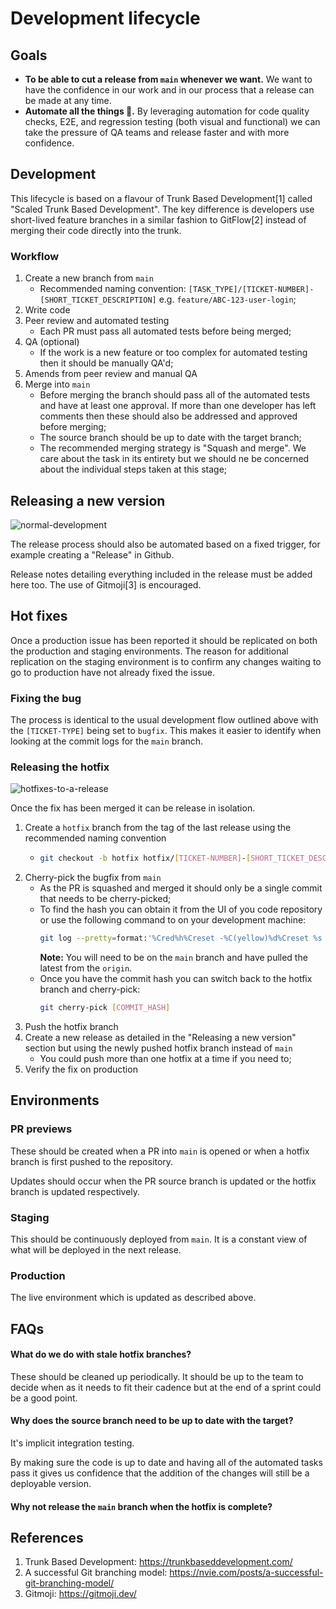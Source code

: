 # Development lifecycle

## Goals

- **To be able to cut a release from `main` whenever we want.** We want to have the confidence in our work and in our process that a release can be made at any time.
- **Automate all the things 🤖.** By leveraging automation for code quality checks, E2E, and regression testing (both visual and functional) we can take the pressure of QA teams and release faster and with more confidence.

## Development

This lifecycle is based on a flavour of Trunk Based Development[1] called "Scaled Trunk Based Development". The key difference is developers use short-lived feature branches in a similar fashion to GitFlow[2] instead of merging their code directly into the trunk.

### Workflow

1. Create a new branch from `main`
    - Recommended naming convention: `[TASK_TYPE]/[TICKET-NUMBER]-[SHORT_TICKET_DESCRIPTION]` e.g. `feature/ABC-123-user-login`;
1. Write code
1. Peer review and automated testing
    - Each PR must pass all automated tests before being merged;
1. QA (optional)
    - If the work is a new feature or too complex for automated testing then it should be manually QA'd;
1. Amends from peer review and manual QA
1. Merge into `main`
    - Before merging the branch should pass all of the automated tests and have at least one approval. If more than one developer has left comments then these should also be addressed and approved before merging;
    - The source branch should be up to date with the target branch;
    - The recommended merging strategy is "Squash and merge". We care about the task in its entirety but we should ne be concerned about the individual steps taken at this stage;

## Releasing a new version

![normal-development](https://user-images.githubusercontent.com/835629/119111937-77b27700-ba1b-11eb-84ab-0d21fb9bcc22.png)

The release process should also be automated based on a fixed trigger, for example creating a "Release" in Github.

Release notes detailing everything included in the release must be added here too. The use of Gitmoji[3] is encouraged.

## Hot fixes

Once a production issue has been reported it should be replicated on both the production and staging environments. The reason for additional replication on the staging environment is to confirm any changes waiting to go to production have not already fixed the issue.

### Fixing the bug

The process is identical to the usual development flow outlined above with the `[TICKET-TYPE]` being set to `bugfix`. This makes it easier to identify when looking at the commit logs for the `main` branch.

### Releasing the hotfix

![hotfixes-to-a-release](https://user-images.githubusercontent.com/835629/119111970-80a34880-ba1b-11eb-90cf-f9d20b3f58a0.png)

Once the fix has been merged it can be release in isolation.

1. Create a `hotfix` branch from the tag of the last release using the recommended naming convention
    - ```bash
      git checkout -b hotfix hotfix/[TICKET-NUMBER]-[SHORT_TICKET_DESCRIPTION] [TAG]
      ```
1. Cherry-pick the bugfix from `main`
    - As the PR is squashed and merged it should only be a single commit that needs to be cherry-picked;
    - To find the hash you can obtain it from the UI of you code repository or use the following command to on your development machine:
      ```bash
      git log --pretty=format:'%Cred%h%Creset -%C(yellow)%d%Creset %s %Cgreen(%cr) %C(bold blue)<%an>%Creset' --abbrev-commit
      ```
      **Note:** You will need to be on the `main` branch and have pulled the latest from the `origin`.
    - Once you have the commit hash you can switch back to the hotfix branch and cherry-pick:
      ```bash
      git cherry-pick [COMMIT_HASH]
      ```
1. Push the hotfix branch
1. Create a new release as detailed in the "Releasing a new version" section but using the newly pushed hotfix branch instead of `main`
    - You could push more than one hotfix at a time if you need to;
1. Verify the fix on production

## Environments

### PR previews

These should be created when a PR into `main` is opened or when a hotfix branch is first pushed to the repository.

Updates should occur when the PR source branch is updated or the hotfix branch is updated respectively.

### Staging

This should be continuously deployed from `main`. It is a constant view of what will be deployed in the next release.

### Production

The live environment which is updated as described above.

## FAQs

#### What do we do with stale hotfix branches?

These should be cleaned up periodically. It should be up to the team to decide when as it needs to fit their cadence but at the end of a sprint could be a good point.

#### Why does the source branch need to be up to date with the target?

It's implicit integration testing.

By making sure the code is up to date and having all of the automated tasks pass it gives us confidence that the addition of the changes will still be a deployable version.

#### Why not release the `main` branch when the hotfix is complete?

## References

1. Trunk Based Development: https://trunkbaseddevelopment.com/
1. A successful Git branching model: https://nvie.com/posts/a-successful-git-branching-model/
1. Gitmoji: https://gitmoji.dev/
